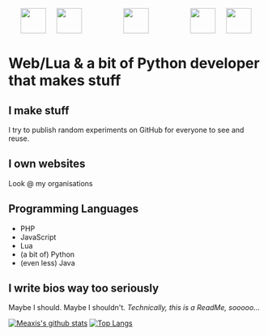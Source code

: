 <p align="center">
  <img src="https://upload.wikimedia.org/wikipedia/commons/thumb/c/c3/Python-logo-notext.svg/1200px-Python-logo-notext.svg.png" width="50px" height="50px"><span>⠀⠀</span><img src="https://upload.wikimedia.org/wikipedia/commons/thumb/c/cf/Lua-Logo.svg/947px-Lua-Logo.svg.png" height="50px"><span>⠀⠀⠀⠀⠀⠀⠀⠀</span><img src="https://meaxisnetwork.net/assets/images/square_logo.png" width="50px" height="50px"><span>⠀⠀⠀⠀⠀⠀⠀⠀</span><img src="https://www.php.net/images/logos/new-php-logo.png" height="50px"><span>⠀⠀</span><img src="https://upload.wikimedia.org/wikipedia/commons/thumb/9/99/Unofficial_JavaScript_logo_2.svg/1200px-Unofficial_JavaScript_logo_2.svg.png" height="50px">
</p>

# Web/Lua & a bit of Python developer that makes stuff
## I make stuff
I try to publish random experiments on GitHub for everyone to see and reuse.

## I own websites
Look @ my organisations

## Programming Languages
* PHP
* JavaScript
* Lua
* (a bit of) Python
* (even less) Java

## I write bios way too seriously
Maybe I should. Maybe I shouldn't. *Technically, this is a ReadMe, sooooo...*

[![Meaxis's github stats](https://github-readme-stats.vercel.app/api?username=meaxis)](https://github.com/anuraghazra/github-readme-stats) [![Top Langs](https://github-readme-stats.vercel.app/api/top-langs/?username=anuraghazra&layout=compact)](https://github.com/anuraghazra/github-readme-stats)

